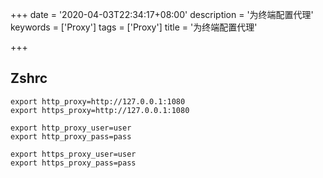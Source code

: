 +++
date = '2020-04-03T22:34:17+08:00'
description = '为终端配置代理'
keywords = ['Proxy']
tags = ['Proxy']
title = '为终端配置代理'

+++

## Zshrc

```zshrc
export http_proxy=http://127.0.0.1:1080
export https_proxy=http://127.0.0.1:1080

export http_proxy_user=user
export http_proxy_pass=pass

export https_proxy_user=user
export https_proxy_pass=pass
```
